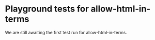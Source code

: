 # Playground tests for allow-html-in-terms
We are still awaiting the first test run for allow-html-in-terms.
